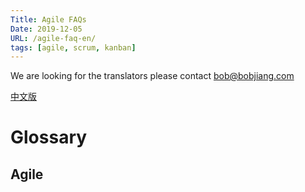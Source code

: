 ```yaml
---
Title: Agile FAQs
Date: 2019-12-05
URL: /agile-faq-en/
tags: [agile, scrum, kanban]
---
```


We are looking for the translators
please contact bob@bobjiang.com

[中文版](/agile-faq-cn/)

# Glossary

## Agile

